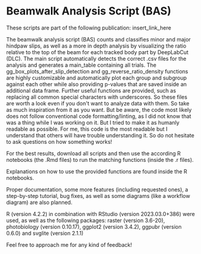 # Beamwalk Analysis Script (BAS)

These scripts are part of the following publication: insert_link_here

The beamwalk analysis script (BAS) counts and classifies minor and major hindpaw slips, as well as a more in depth analysis by visualizing the ratio relative to the top of the beam for each tracked body part by DeepLabCut (DLC). The main script automatically detects the correct .csv files for the analysis and generates a main_table containing all trials. The gg_box_plots_after_slip_detection and gg_reverse_ratio_density functions are highly customizable and automatically plot each group and subgroup against each other while also providing p-values that are saved inside an additional data frame. Further useful functions are provided, such as replacing all common special characters with underscores. So these files are worth a look even if you don't want to analyze data with them. So take as much inspiration from it as you want. But be aware, the code most likely does not follow conventional code formatting/linting, as I did not know that was a thing while I was working on it. But I tried to make it as humanly readable as possible. For me, this code is the most readable but I understand that others will have trouble understanding it. So do not hesitate to ask questions on how something works!

For the best results, download all scripts and then use the according R notebooks (the .Rmd files) to run the matching functions (inside the .r files).

Explanations on how to use the provided functions are found inside the R notebooks.

Proper documentation, some more features (including requested ones), a step-by-step tutorial, bug fixes, as well as some diagrams (like a workflow diagram) are also planned.

R (version 4.2.2) in combination with RStudio (version 2023.03.0+386) were used, as well as the following packages: raster (version 3.6-20), photobiology (version 0.10.17), ggplot2 (version 3.4.2), ggpubr (version 0.6.0) and svglite (version 2.1.1)

Feel free to approach me for any kind of feedback!
